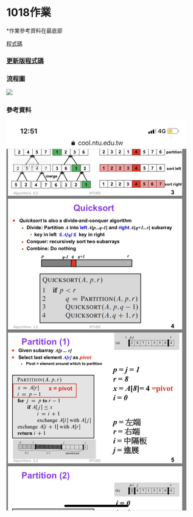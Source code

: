# **1018作業**

*作業參考資料在最底部

[程式碼](https://nbviewer.jupyter.org/github/tzuchyi/class_exercise/blob/master/1018hw/QuickSort.ipynb)
### [更新版程式碼](https://nbviewer.jupyter.org/github/tzuchyi/class_exercise/blob/master/1018hw/QuickSort_change.ipynb)


### 流程圖
![](quicksort_chart.png)

### 參考資料
![](參考資料.JPG)
